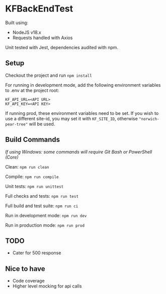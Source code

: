 # KFBackEndTest
Built using:
- NodeJS v18.x
- Requests handled with Axios

Unit tested with Jest, dependencies audited with npm.

## Setup

Checkout the project and run `npm install`

For running in development mode, add the following environment variables to .env at the project root:
```
KF_API_URL=<API URL>
KF_API_KEY=<API KEY>
```
If running prod, these environment variables need to be set.
If you wish to use a different site-id, you may set it with `KF_SITE_ID`, otherwise `"norwich-pear-tree"` will be used.

## Build Commands
_If using Windows: some commands will require Git Bash or PowerShell (Core)_

Clean: `npm run clean`

Compile: `npm run compile`

Unit tests: `npm run unittest`

Full checks and tests: `npm run test`

Full build and test suite: `npm run ci`

Run in development mode: `npm run dev`

Run in production mode: `npm run prod`

## TODO
- Cater for 500 response

## Nice to have
- Code coverage
- Higher level mocking for api calls
